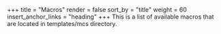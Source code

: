 +++
title = "Macros"
render = false
sort_by = "title"
weight = 60
insert_anchor_links = "heading"
+++
This is a list of available macros that are located in templates/mcs directory.